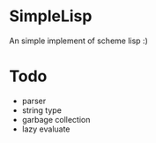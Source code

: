 # SimpleLisp
An simple implement of scheme lisp :)

# Todo

- parser
- string type
- garbage collection
- lazy evaluate
